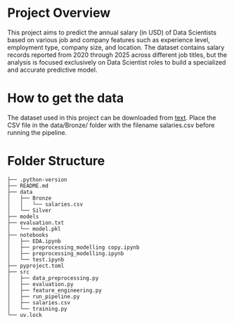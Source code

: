 # Project Overview
This project aims to predict the annual salary (in USD) of Data Scientists based on various job and company features such as experience level, employment type, company size, and location. The dataset contains salary records reported from 2020 through 2025 across different job titles, but the analysis is focused exclusively on Data Scientist roles to build a specialized and accurate predictive model.

# How to get the data
The dataset used in this project can be downloaded from [text](https://www.kaggle.com/datasets/adilshamim8/salaries-for-data-science-jobs/data).
Place the CSV file in the data/Bronze/ folder with the filename salaries.csv before running the pipeline.

# Folder Structure
```
├── .python-version
├── README.md
├── data
│   ├── Bronze
│   │   └── salaries.csv
│   └── Silver
├── models
├── evaluation.txt
│   └── model.pkl
├── notebooks
│   ├── EDA.ipynb
│   ├── preprocessing_modelling copy.ipynb
│   ├── preprocessing_modelling.ipynb
│   └── test.ipynb
├── pyproject.toml
├── src
│   ├── data_preprocessing.py
│   ├── evaluation.py
│   ├── feature_engineering.py
│   ├── run_pipeline.py
│   ├── salaries.csv
│   └── training.py
└── uv.lock
```
